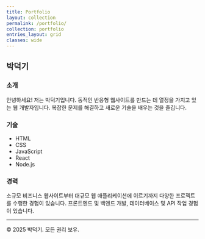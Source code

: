 ```yaml
---
title: Portfolio
layout: collection
permalink: /portfolio/
collection: portfolio
entries_layout: grid
classes: wide
---
```


## 박덕기

### 소개

안녕하세요! 저는 박덕기입니다. 동적인 반응형 웹사이트를 만드는 데 열정을 가지고 있는 웹 개발자입니다. 복잡한 문제를 해결하고 새로운 기술을 배우는 것을 즐깁니다.

### 기술

- HTML
- CSS
- JavaScript
- React
- Node.js

### 경력

소규모 비즈니스 웹사이트부터 대규모 웹 애플리케이션에 이르기까지 다양한 프로젝트를 수행한 경험이 있습니다. 프론트엔드 및 백엔드 개발, 데이터베이스 및 API 작업 경험이 있습니다.

---

&copy; 2025 박덕기. 모든 권리 보유.
